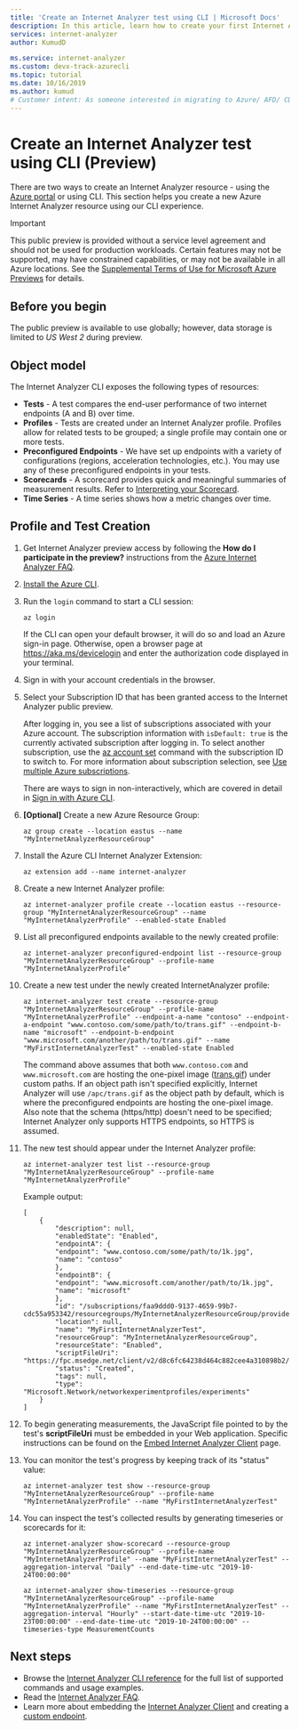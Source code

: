 ```yaml
---
title: 'Create an Internet Analyzer test using CLI | Microsoft Docs'
description: In this article, learn how to create your first Internet Analyzer test by using Azure CLI. 
services: internet-analyzer
author: KumudD

ms.service: internet-analyzer
ms.custom: devx-track-azurecli
ms.topic: tutorial
ms.date: 10/16/2019
ms.author: kumud
# Customer intent: As someone interested in migrating to Azure/ AFD/ CDN, I want to set up an Internet Analyzer test to understand the expected performance impact to my end users.
---
```

# Create an Internet Analyzer test using CLI (Preview)

There are two ways to create an Internet Analyzer resource - using the [Azure portal](internet-analyzer-create-test-portal.md) or using CLI. This section helps you create a new Azure Internet Analyzer resource using our CLI experience. 


> [!IMPORTANT]
> This public preview is provided without a service level agreement and should not be used for production workloads. Certain features may not be supported, may have constrained capabilities, or may not be available in all Azure locations. See the [Supplemental Terms of Use for Microsoft Azure Previews](https://azure.microsoft.com/support/legal/preview-supplemental-terms/) for details.
>

## Before you begin

The public preview is available to use globally; however, data storage is limited to *US West 2* during preview.

## Object model
The Internet Analyzer CLI exposes the following types of resources:
* **Tests** - A test compares the end-user performance of two internet endpoints (A and B) over time.
* **Profiles** - Tests are created under an Internet Analyzer profile. Profiles allow for related tests to be grouped; a single profile may contain one or more tests.
* **Preconfigured Endpoints** - We have set up endpoints with a variety of configurations (regions, acceleration technologies, etc.). You may use any of these preconfigured endpoints in your tests.
* **Scorecards** - A scorecard provides quick and meaningful summaries of measurement results. Refer to [Interpreting your Scorecard](internet-analyzer-scorecard.md).
* **Time Series** - A time series shows how a metric changes over time.

## Profile and Test Creation
1. Get Internet Analyzer preview access by following the **How do I participate in the preview?** instructions from the [Azure Internet Analyzer FAQ](internet-analyzer-faq.md).
2. [Install the Azure CLI](/cli/azure/install-azure-cli).
3. Run the `login` command to start a CLI session:
    ```azurecli-interactive
    az login
    ```

    If the CLI can open your default browser, it will do so and load an Azure sign-in page.
    Otherwise, open a browser page at https://aka.ms/devicelogin and enter the authorization code displayed in your terminal.

4. Sign in with your account credentials in the browser.

5. Select your Subscription ID that has been granted access to the Internet Analyzer public preview.

    After logging in, you see a list of subscriptions associated with your Azure account. The subscription information with `isDefault: true` is the currently activated subscription after logging in. To select another subscription, use the [az account set](/cli/azure/account#az-account-set) command with the subscription ID to switch to. For more information about subscription selection, see [Use multiple Azure subscriptions](/cli/azure/manage-azure-subscriptions-azure-cli).

    There are ways to sign in non-interactively, which are covered in detail in [Sign in with Azure CLI](/cli/azure/authenticate-azure-cli).

6. **[Optional]** Create a new Azure Resource Group:
    ```azurecli-interactive
    az group create --location eastus --name "MyInternetAnalyzerResourceGroup"
    ```

7. Install the Azure CLI Internet Analyzer Extension:
     ```azurecli-interactive
    az extension add --name internet-analyzer
    ```

8. Create a new Internet Analyzer profile:
    ```azurecli-interactive
    az internet-analyzer profile create --location eastus --resource-group "MyInternetAnalyzerResourceGroup" --name "MyInternetAnalyzerProfile" --enabled-state Enabled
    ```

9. List all preconfigured endpoints available to the newly created profile:
    ```azurecli-interactive
    az internet-analyzer preconfigured-endpoint list --resource-group "MyInternetAnalyzerResourceGroup" --profile-name "MyInternetAnalyzerProfile"
    ```

10. Create a new test under the newly created InternetAnalyzer profile:
    ```azurecli-interactive
    az internet-analyzer test create --resource-group "MyInternetAnalyzerResourceGroup" --profile-name "MyInternetAnalyzerProfile" --endpoint-a-name "contoso" --endpoint-a-endpoint "www.contoso.com/some/path/to/trans.gif" --endpoint-b-name "microsoft" --endpoint-b-endpoint "www.microsoft.com/another/path/to/trans.gif" --name "MyFirstInternetAnalyzerTest" --enabled-state Enabled
    ```

    The command above assumes that both `www.contoso.com` and `www.microsoft.com` are hosting the one-pixel image ([trans.gif](https://fpc.msedge.net/apc/trans.gif)) under custom paths. If an object path isn't specified explicitly, Internet Analyzer will use `/apc/trans.gif` as the object path by default, which is where the preconfigured endpoints are hosting the one-pixel image. Also note that the schema (https/http) doesn't need to be specified; Internet Analyzer only supports HTTPS endpoints, so HTTPS is assumed.

11. The new test should appear under the Internet Analyzer profile:
    ```azurecli-interactive
    az internet-analyzer test list --resource-group "MyInternetAnalyzerResourceGroup" --profile-name "MyInternetAnalyzerProfile"
    ```

    Example output:
    ````
    [
        {
            "description": null,
            "enabledState": "Enabled",
            "endpointA": {
            "endpoint": "www.contoso.com/some/path/to/1k.jpg",
            "name": "contoso"
            },
            "endpointB": {
            "endpoint": "www.microsoft.com/another/path/to/1k.jpg",
            "name": "microsoft"
            },
            "id": "/subscriptions/faa9ddd0-9137-4659-99b7-cdc55a953342/resourcegroups/MyInternetAnalyzerResourceGroup/providers/Microsoft.Network/networkexperimentprofiles/MyInternetAnalyzerProfile/experiments/MyFirstInternetAnalyzerTest",
            "location": null,
            "name": "MyFirstInternetAnalyzerTest",
            "resourceGroup": "MyInternetAnalyzerResourceGroup",
            "resourceState": "Enabled",
            "scriptFileUri": "https://fpc.msedge.net/client/v2/d8c6fc64238d464c882cee4a310898b2/ab.min.js",
            "status": "Created",
            "tags": null,
            "type": "Microsoft.Network/networkexperimentprofiles/experiments"
        }
    ]
    ````

12. To begin generating measurements, the JavaScript file pointed to by the test's **scriptFileUri** must be embedded in your Web application. Specific instructions can be found on the [Embed Internet Analyzer Client](internet-analyzer-embed-client.md) page.

13. You can monitor the test's progress by keeping track of its "status" value:
    ```azurecli-interactive
    az internet-analyzer test show --resource-group "MyInternetAnalyzerResourceGroup" --profile-name "MyInternetAnalyzerProfile" --name "MyFirstInternetAnalyzerTest"
    ```

14. You can inspect the test's collected results by generating timeseries or scorecards for it:
    ```azurecli-interactive
    az internet-analyzer show-scorecard --resource-group "MyInternetAnalyzerResourceGroup" --profile-name "MyInternetAnalyzerProfile" --name "MyFirstInternetAnalyzerTest" --aggregation-interval "Daily" --end-date-time-utc "2019-10-24T00:00:00"
    ```

    ```azurecli-interactive
    az internet-analyzer show-timeseries --resource-group "MyInternetAnalyzerResourceGroup" --profile-name "MyInternetAnalyzerProfile" --name "MyFirstInternetAnalyzerTest" --aggregation-interval "Hourly" --start-date-time-utc "2019-10-23T00:00:00" --end-date-time-utc "2019-10-24T00:00:00" --timeseries-type MeasurementCounts
    ```


## Next steps

* Browse the [Internet Analyzer CLI reference](/cli/azure/internet-analyzer) for the full list of supported commands and usage examples.
* Read the [Internet Analyzer FAQ](internet-analyzer-faq.md).
* Learn more about embedding the [Internet Analyzer Client](internet-analyzer-embed-client.md) and creating a [custom endpoint](internet-analyzer-custom-endpoint.md).
